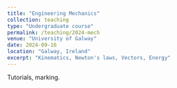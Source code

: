 ```yaml
---
title: "Engineering Mechanics"
collection: teaching
type: "Undergraduate course"
permalink: /teaching/2024-mech
venue: "University of Galway"
date: 2024-09-16
location: "Galway, Ireland"
excerpt: "Kinematics, Newton's laws, Vectors, Energy"
---
```


Tutorials, marking.